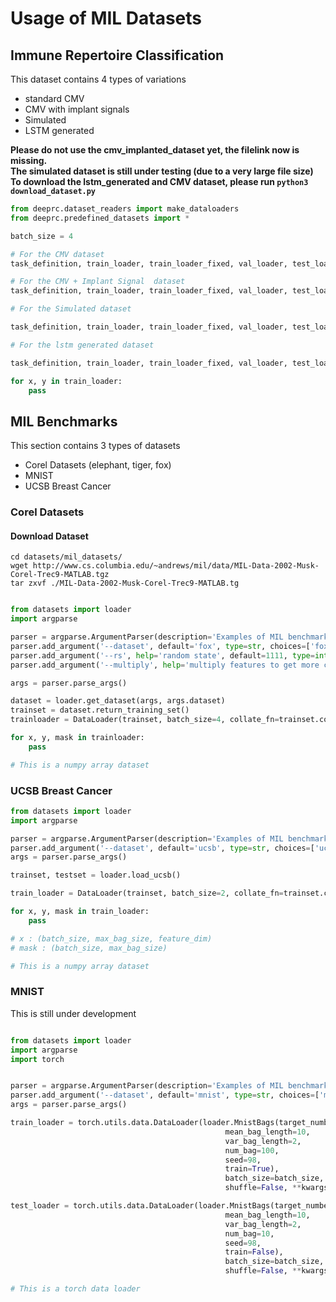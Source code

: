 # Usage of MIL Datasets

## Immune Repertoire Classification

This dataset contains 4 types of variations

* standard CMV
* CMV with implant signals
* Simulated
* LSTM generated

**Please do not use the cmv_implanted_dataset yet, the filelink now is missing.** <br>
**The simulated dataset is still under testing (due to a very large file size)** <br>
**To download the lstm_generated and CMV dataset, please run `python3 download_dataset.py`**

```python
from deeprc.dataset_readers import make_dataloaders
from deeprc.predefined_datasets import *

batch_size = 4

# For the CMV dataset
task_definition, train_loader, train_loader_fixed, val_loader, test_loader = cmv_dataset(dataset_path='./datasets/cmv/', batch_size=batch_size)

# For the CMV + Implant Signal  dataset
task_definition, train_loader, train_loader_fixed, val_loader, test_loader = cmv_implanted_dataset(dataset_path='./datasets/cmv_implanted/', batch_size=batch_size)

# For the Simulated dataset

task_definition, train_loader, train_loader_fixed, val_loader, test_loader = simulated_dataset(dataset_path='./datasets/simulated/', batch_size=batch_size)

# For the lstm generated dataset

task_definition, train_loader, train_loader_fixed, val_loader, test_loader = lstm_generated_dataset(dataset_path='./datasets/lstm/', batch_size=batch_size)

for x, y in train_loader:
    pass

```

## MIL Benchmarks

This section contains 3 types of datasets
* Corel Datasets (elephant, tiger, fox)
* MNIST
* UCSB Breast Cancer

### Corel Datasets

#### Download Dataset

`cd datasets/mil_datasets/` <br>
`wget http://www.cs.columbia.edu/~andrews/mil/data/MIL-Data-2002-Musk-Corel-Trec9-MATLAB.tgz` <br>
`tar zxvf ./MIL-Data-2002-Musk-Corel-Trec9-MATLAB.tg` <br>

```python

from datasets import loader
import argparse

parser = argparse.ArgumentParser(description='Examples of MIL benchmarks:')
parser.add_argument('--dataset', default='fox', type=str, choices=['fox', 'elephant', 'tiger'])
parser.add_argument('--rs', help='random state', default=1111, type=int)
parser.add_argument('--multiply', help='multiply features to get more columns', default=False, type=bool)

args = parser.parse_args()

dataset = loader.get_dataset(args, args.dataset)
trainset = dataset.return_training_set()
trainloader = DataLoader(trainset, batch_size=4, collate_fn=trainset.collate)

for x, y, mask in trainloader:
    pass

# This is a numpy array dataset

```

### UCSB Breast Cancer
```python
from datasets import loader
import argparse

parser = argparse.ArgumentParser(description='Examples of MIL benchmarks:')
parser.add_argument('--dataset', default='ucsb', type=str, choices=['ucsb'])
args = parser.parse_args()

trainset, testset = loader.load_ucsb()

train_loader = DataLoader(trainset, batch_size=2, collate_fn=trainset.collate)

for x, y, mask in train_loader:
    pass

# x : (batch_size, max_bag_size, feature_dim)
# mask : (batch_size, max_bag_size)

# This is a numpy array dataset
```

### MNIST

This is still under development

```python

from datasets import loader
import argparse
import torch


parser = argparse.ArgumentParser(description='Examples of MIL benchmarks:')
parser.add_argument('--dataset', default='mnist', type=str, choices=['mnist'])
args = parser.parse_args()

train_loader = torch.utils.data.DataLoader(loader.MnistBags(target_number=9,
                                                mean_bag_length=10,
                                                var_bag_length=2,
                                                num_bag=100,
                                                seed=98,
                                                train=True),
                                                batch_size=batch_size,
                                                shuffle=False, **kwargs)

test_loader = torch.utils.data.DataLoader(loader.MnistBags(target_number=9,
                                                mean_bag_length=10,
                                                var_bag_length=2,
                                                num_bag=10,
                                                seed=98,
                                                train=False),
                                                batch_size=batch_size,
                                                shuffle=False, **kwargs)

# This is a torch data loader

```